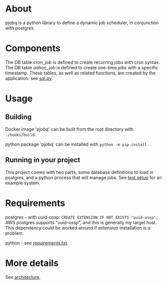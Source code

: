 # About
pjobq is a python library to define a dynamic job scheduler, in conjunction with postgres.

# Components

The DB table *cron_job* is defined to create recurring jobs with cron syntax.
The DB table *adhoc_job* is defined to create one-time jobs with a specific timestamp.
These tables, as well as related functions, are created by the application: see [sql.py](pjobq/db/sql.py).


# Usage
## Building
Docker image 'pjobq' can be built from the root directory with `./hooks/build`.

python package 'pjobq' can be installed with `python -m pip install .`

## Running in your project
This project comes with two parts, some database definitions to load in postgres, and a python process that will manage jobs.
See [test setup](integration/docker-compose.yaml) for an example system.


# Requirements
postgres - with uuid-ossp:
`CREATE EXTENSION IF NOT EXISTS "uuid-ossp";`
AWS postgres supports "uuid-ossp", and this is generally my target host.  This dependency could be worked around if extension installation is a problem.

python - see [requirements.txt](requirements.txt).

# More details
See [architecture](notes/architecture.md).
